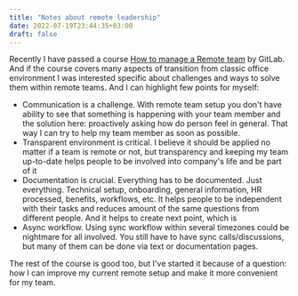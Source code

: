 ```yaml
---
title: "Notes about remote leadership"
date: 2022-07-19T23:44:35+03:00
draft: false
---
```


Recently I have passed a course [How to manage a Remote team](https://www.coursera.org/learn/remote-team-management/home/week/4) by GitLab. And if the course covers many aspects of transition from classic office environment I was interested specific about challenges and ways to solve them within remote teams. And I can highlight few points for myself:
* Communication is a challenge. With remote team setup you don't have ability to see that something is happening with your team member and the solution here: proactively asking how do person feel in general. That way I can try to help my team member as soon as possible.
* Transparent environment is critical. I believe it should be applied no matter if a team is remote or not, but transparency and keeping my team up-to-date helps people to be involved into company's life and be part of it
* Documentation is crucial. Everything has to be documented. Just everything. Technical setup, onboarding, general information, HR processed, benefits, workflows, etc. It helps people to be independent with their tasks and reduces amount of the same questions from different people. And it helps to create next point, which is
* Async workflow. Using sync workflow within several timezones could be nightmare for all involved. You still have to have sync calls/discussions, but many of them can be done via text or documentation pages.

The rest of the course is good too, but I've started it because of a question: how I can improve my current remote setup and make it more convenient for my team. 
